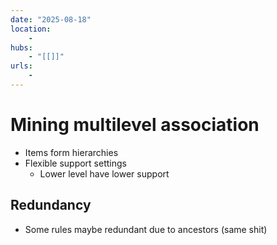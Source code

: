 ```yaml
---
date: "2025-08-18"
location: 
    - 
hubs: 
    - "[[]]"
urls:
    - 
---
```


# Mining multilevel association
+ Items form hierarchies
+ Flexible support settings
    + Lower level have lower support

## Redundancy
+ Some rules maybe redundant due to ancestors (same shit)

